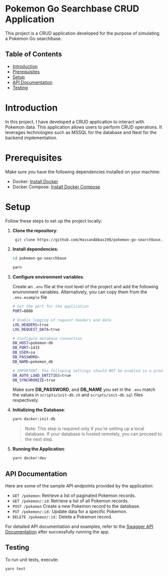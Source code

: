 # Pokemon Go Searchbase CRUD Application

This project is a CRUD application developed for the purpose of simulating a Pokemon Go searchbase.

## Table of Contents

- [Introduction](#introduction)
- [Prerequisites](#prerequisites)
- [Setup](#setup)
- [API Documentation](#api-documentation)
- [Testing](#testing)

# Introduction

In this project, I have developed a CRUD application to interact with Pokemon data. This application allows users to perform CRUD operations. It leverages technologies such as MSSQL for the database and Nest for the backend implementation.

# Prerequisites

Make sure you have the following dependencies installed on your machine:

- Docker: [Install Docker](https://docs.docker.com/get-docker/)
- Docker Compose: [Install Docker Compose](https://docs.docker.com/compose/install/)

# Setup

Follow these steps to set up the project locally:

1. **Clone the repository**:
   ```sh
    git clone https://github.com/HassanAbbas198/pokemon-go-searchbase.git
    ```

2. **Install dependencies**:
   ```sh
   cd pokemon-go-searchbase
   
   yarn
   ```

3. **Configure environment variables**:

   Create an `.env` file at the root level of the project and add the following environment variables. Alternatively, you can copy them from the `.env.example` file


    ```sh
    # Set the port for the application
    PORT=8080
    
    # Enable logging of request headers and data
    LOG_HEADERS=true
    LOG_REQUEST_DATA=true
    
    # Configure database connection
    DB_HOST=pokemon-db
    DB_PORT=1433
    DB_USER=sa
    DB_PASSWORD=
    DB_NAME=pokemon_db
    
    # IMPORTANT: The following settings should NOT be enabled in a production environment
    DB_AUTO_LOAD_ENTITIES=true
    DB_SYNCHRONIZE=true
    ```
   Make sure **DB_PASSWORD**, and **DB_NAME** you set in the `.env` match the values in `scripts/init-db.sh` and `scripts/init-db.sql` files respectively.
   
4. **Initializing the Database**:

    ```sh
    yarn docker:init-db
    ```
    
    > Note: This step is required only if you're setting up a local database. If your database is hosted remotely, you can proceed to the next step. 

4. **Running the Application**:

    ```sh
    yarn docker:dev
    ```

## API Documentation

Here are some of the sample API endpoints provided by the application:

- `GET /pokemon`: Retrieve a list of paginated Pokemon records.
- `GET /pokemon/:id`: Retrieve a list of all Pokemon records.
- `POST /pokemon` Create a new Pokemon record to the database.
- `PUT /pokemon/:id:` Update data for a specific Pokemon.
- `DELETE /pokemon/:id:` Delete a Pokemon record.

For detailed API documentation and examples, refer to the [Swagger API Documentation](http://localhost:8080/api-docs) after successfully running the app.

## Testing
To run unit tests, execute:

```
yarn test
```